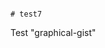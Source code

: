                                                                                                                                                                                                                                                                                                                                                                                  # test7
Test "graphical-gist"